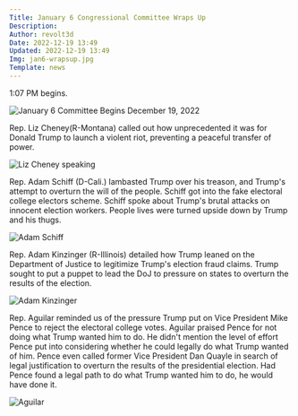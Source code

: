 ```yaml
---
Title: January 6 Congressional Committee Wraps Up
Description: 
Author: revolt3d
Date: 2022-12-19 13:49
Updated: 2022-12-19 13:49
Img: jan6-wrapsup.jpg
Template: news
---
```

1:07 PM begins.

![January 6 Committee Begins December 19, 2022](%assets_url%/jan6-wrapsup.jpg)

Rep. Liz Cheney(R-Montana) called out how unprecedented it was for Donald Trump to launch a violent riot, preventing a peaceful transfer of power.

![Liz Cheney speaking](%assets_url%/jan6-liz-cheney.jpg)

Rep. Adam Schiff (D-Cali.) lambasted Trump over his treason, and Trump's attempt to overturn the will of the people. Schiff got into the fake electoral college electors scheme. Schiff spoke about Trump's brutal attacks on innocent election workers. People lives were turned upside down by Trump and his thugs.

![Adam Schiff](%assets_url%/jan6-adam-schiff.jpg)

Rep. Adam Kinzinger (R-Illinois) detailed how Trump leaned on the Department of Justice to legitimize Trump's election fraud claims. Trump sought to put a puppet to lead the DoJ to pressure on states to overturn the results of the election.

![Adam Kinzinger](%assets_url%/jan6-kinzinger.jpg)

Rep. Aguilar reminded us of the pressure Trump put on Vice President Mike Pence to reject the electoral college votes. Aguilar praised Pence for not doing what Trump wanted him to do. He didn't mention the level of effort Pence put into considering whether he could legally do what Trump wanted of him. Pence even called former Vice President Dan Quayle in search of legal justification to overturn the results of the presidential election. Had Pence found a legal path to do what Trump wanted him to do, he would have done it.

![Aguilar](%assets_url%/jan6-aquilar.jpg)

